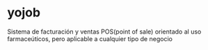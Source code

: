 # yojob


Sistema de facturación y ventas POS(point of sale) orientado al uso farmaceúticos, pero aplicable a cualquier tipo de negocio